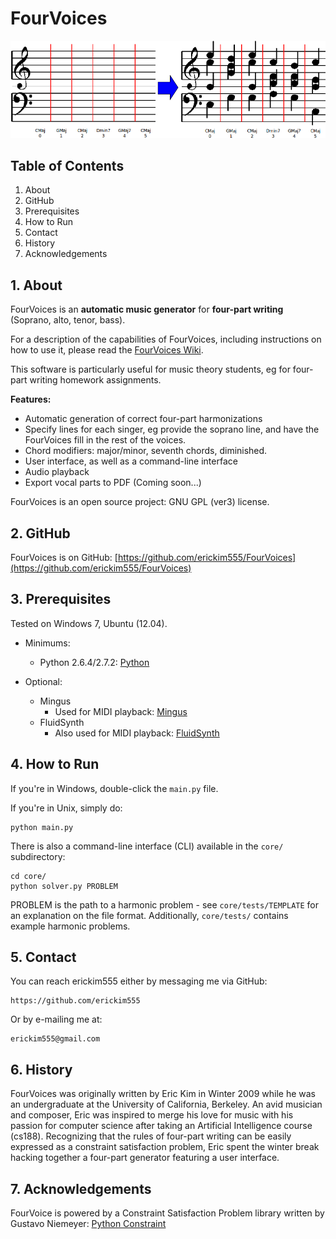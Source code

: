 # FourVoices

![FourVoices](docs/imgs/001_horiz.png)

## Table of Contents
1. About
2. GitHub
3. Prerequisites
4. How to Run
5. Contact
6. History
7. Acknowledgements

## 1. About

FourVoices is an **automatic music generator** for **four-part writing**
(Soprano, alto, tenor, bass).

For a description of the capabilities of FourVoices, including instructions on how to use it, please read the [FourVoices Wiki](https://github.com/erickim555/FourVoices/wiki).

This software is particularly useful for music theory students, eg for four-part
writing homework assignments.

**Features:**
- Automatic generation of correct four-part harmonizations
- Specify lines for each singer, eg provide the soprano line, and have the FourVoices fill in the rest of the voices.
- Chord modifiers: major/minor, seventh chords, diminished.
- User interface, as well as a command-line interface
- Audio playback
- Export vocal parts to PDF (Coming soon...)

FourVoices is an open source project: GNU GPL (ver3) license.

## 2. GitHub

FourVoices is on GitHub: [https://github.com/erickim555/FourVoices](https://github.com/erickim555/FourVoices)
    
## 3. Prerequisites

Tested on Windows 7, Ubuntu (12.04).

- Minimums:
    - Python 2.6.4/2.7.2: [Python](https://www.python.org/)

- Optional:
    - Mingus
        - Used for MIDI playback: [Mingus](http://bspaans.github.io/python-mingus/index.html)
    - FluidSynth
        - Also used for MIDI playback: [FluidSynth](http://www.fluidsynth.org/)
      
## 4. How to Run

If you're in Windows, double-click the `main.py` file.

If you're in Unix, simply do:
```
python main.py
```

There is also a command-line interface (CLI) available in the `core/`
subdirectory:

```
cd core/
python solver.py PROBLEM
```

PROBLEM is the path to a harmonic problem - see `core/tests/TEMPLATE`
for an explanation on the file format.
Additionally, `core/tests/` contains example harmonic problems.

## 5. Contact

You can reach erickim555 either by messaging me via GitHub:

    https://github.com/erickim555
    
Or by e-mailing me at:

    erickim555@gmail.com

## 6. History

FourVoices was originally written by Eric Kim in Winter 2009
while he was an undergraduate at the University of California, 
Berkeley. 
An avid musician and composer, Eric was inspired to merge his love for
music with his passion for computer science after taking an
Artificial Intelligence course (cs188).
Recognizing that the rules of four-part writing can be easily
expressed as a constraint satisfaction problem, Eric spent the winter
break hacking together a four-part generator featuring a user interface.

## 7. Acknowledgements
    
FourVoice is powered by a Constraint 
Satisfaction Problem library written by Gustavo Niemeyer: [Python Constraint](http://labix.org/python-constraint)
